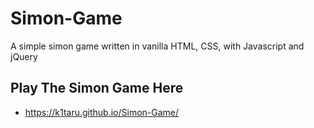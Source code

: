 # Simon-Game
A simple simon game written in vanilla HTML, CSS, with Javascript and jQuery 


## Play The Simon Game Here
  * https://k1taru.github.io/Simon-Game/
